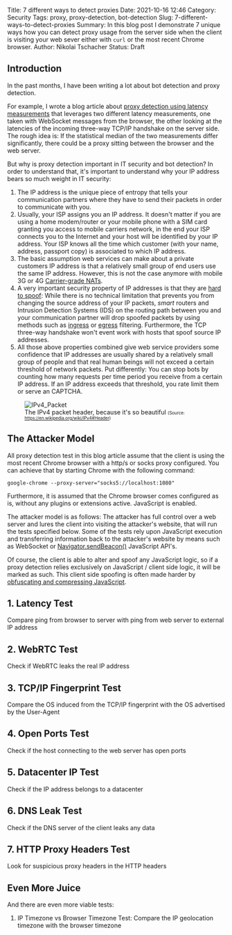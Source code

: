 Title: 7 different ways to detect proxies
Date: 2021-10-16 12:46
Category: Security
Tags: proxy, proxy-detection, bot-detection
Slug: 7-different-ways-to-detect-proxies
Summary: In this blog post I demonstrate 7 unique ways how you can detect proxy usage from the server side when the client is visiting your web sever either with `curl` or the most recent Chrome browser.
Author: Nikolai Tschacher
Status: Draft

## Introduction

In the past months, I have been writing a lot about bot detection and proxy detection.

For example, I wrote a blog article about [proxy detection using latency measurements]({filename}/Security/detecting-proxies.md) that leverages two different latency measurements, one taken with WebSocket messages from the browser, the other looking at the latencies of the incoming three-way TCP/IP handshake on the server side. The rough idea is: If the statistical median of the two measurements differ significantly, there could be a proxy sitting between the browser and the web server.

But why is proxy detection important in IT security and bot detection? In order to understand that, it's important to understand why your IP address bears so much weight in IT security:

1. The IP address is the unique piece of entropy that tells your communication partners where they have to send their packets in order to communicate with you.
2. Usually, your ISP assigns you an IP address. It doesn't matter if you are using a home modem/router or your mobile phone with a SIM card granting you access to mobile carriers network, in the end your ISP connects you to the Internet and your host will be identified by your IP address. Your ISP knows all the time which customer (with your name, address, passport copy) is associated to which IP address.
3. The basic assumption web services can make about a private customers IP address is that a relatively small group of end users use the same IP address. However, this is not the case anymore with mobile 3G or 4G [Carrier-grade NATs](https://en.wikipedia.org/wiki/Carrier-grade_NAT).
4. A very important security property of IP addresses is that they are [hard to spoof](https://en.wikipedia.org/wiki/IP_address_spoofing): While there is no technical limitation that prevents you from changing the source address of your IP packets, *smart* routers and Intrusion Detection Systems (IDS) on the routing path between you and your communication partner will drop spoofed packets by using methods such as [ingress](https://en.wikipedia.org/wiki/Ingress_filtering) or [egress](https://en.wikipedia.org/wiki/Egress_filtering) filtering. Furthermore, the TCP three-way handshake won't event work with hosts that spoof source IP addresses.
5. All those above properties combined give web service providers some confidence that IP addresses are usually shared by a relatively small group of people and that real human beings will not exceed a certain threshold of network packets. Put differently: You can stop bots by counting how many requests per time period you receive from a certain IP address. If an IP address exceeds that threshold, you rate limit them or serve an CAPTCHA.

<figure>
    <img src="{static}/images/IPv4_Packet-en.svg.png" alt="IPv4_Packet" />
    <figcaption>The IPv4 packet header, because it's so beautiful
    <span style="font-size: 70%">(Source: <a href="https://en.wikipedia.org/wiki/IPv4#Header">https://en.wikipedia.org/wiki/IPv4#Header</a>)</span>
    </figcaption>
</figure>

## The Attacker Model

All proxy detection test in this blog article assume that the client is using the most recent Chrome browser with a http/s or socks proxy configured. You can achieve that by starting Chrome with the following command:

```
google-chrome --proxy-server="socks5://localhost:1080"
```

Furthermore, it is assumed that the Chrome browser comes configured as is, without any plugins or extensions active. JavaScript is enabled.

The attacker model is as follows: The attacker has full control over a web server and lures the client into visiting the attacker's website, that will run the tests specified below. Some of the tests rely upon JavaScript execution and transferring information back to the attacker's website by means such as WebSocket or [Navigator.sendBeacon()](https://developer.mozilla.org/en-US/docs/Web/API/Navigator/sendBeacon) JavaScript API's. 

Of course, the client is able to alter and spoof any JavaScript logic, so if a proxy detection relies exclusively on JavaScript / client side logic, it will be marked as such. This client side spoofing is often made harder by [obfuscating and compressing JavaScript](https://github.com/javascript-obfuscator/javascript-obfuscator).

## 1. Latency Test

Compare ping from browser to server with ping from web server to external IP address

## 2. WebRTC Test

Check if WebRTC leaks the real IP address

## 3. TCP/IP Fingerprint Test

Compare the OS induced from the TCP/IP fingerprint with the OS advertised by the User-Agent

## 4. Open Ports Test

Check if the host connecting to the web server has open ports

## 5. Datacenter IP Test

Check if the IP address belongs to a datacenter

## 6. DNS Leak Test

Check if the DNS server of the client leaks any data

## 7. HTTP Proxy Headers Test

Look for suspicious proxy headers in the HTTP headers

## Even More Juice

And there are even more viable tests:

1. IP Timezone vs Browser Timezone Test: Compare the IP geolocation timezone with the browser timezone